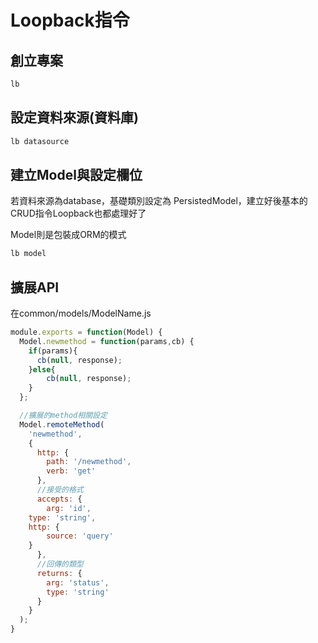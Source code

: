 # Loopback指令

## 創立專案

```sh
lb
```

## 設定資料來源(資料庫)

```sh
lb datasource
```

## 建立Model與設定欄位

若資料來源為database，基礎類別設定為 PersistedModel，建立好後基本的CRUD指令Loopback也都處理好了

Model則是包裝成ORM的模式

```sh
lb model		
```

## 擴展API

在common/models/ModelName.js

```js
module.exports = function(Model) {
  Model.newmethod = function(params,cb) {
    if(params){
  	  cb(null, response);
    }else{
	    cb(null, response);
    }
  };

  //擴展的method相關設定
  Model.remoteMethod(
    'newmethod',
    {
      http: {
        path: '/newmethod',
        verb: 'get'
      },
      //接受的格式
      accepts: {
        arg: 'id', 
	type: 'string', 
	http: { 
		source: 'query' 
	} 
      },
      //回傳的類型
      returns: {
        arg: 'status',
        type: 'string'
      }
    }
  );
}
```
